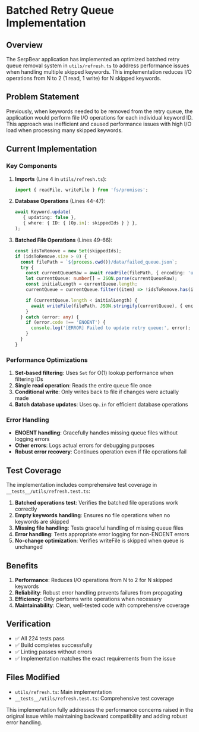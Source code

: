 # Batched Retry Queue Implementation

## Overview

The SerpBear application has implemented an optimized batched retry queue removal system in `utils/refresh.ts` to address performance issues when handling multiple skipped keywords. This implementation reduces I/O operations from N to 2 (1 read, 1 write) for N skipped keywords.

## Problem Statement

Previously, when keywords needed to be removed from the retry queue, the application would perform file I/O operations for each individual keyword ID. This approach was inefficient and caused performance issues with high I/O load when processing many skipped keywords.

## Current Implementation

### Key Components

1. **Imports** (Line 4 in `utils/refresh.ts`):
   ```typescript
   import { readFile, writeFile } from 'fs/promises';
   ```

2. **Database Operations** (Lines 44-47):
   ```typescript
   await Keyword.update(
      { updating: false },
      { where: { ID: { [Op.in]: skippedIds } } },
   );
   ```

3. **Batched File Operations** (Lines 49-66):
   ```typescript
   const idsToRemove = new Set(skippedIds);
   if (idsToRemove.size > 0) {
     const filePath = `${process.cwd()}/data/failed_queue.json`;
     try {
       const currentQueueRaw = await readFile(filePath, { encoding: 'utf-8' });
       let currentQueue: number[] = JSON.parse(currentQueueRaw);
       const initialLength = currentQueue.length;
       currentQueue = currentQueue.filter((item) => !idsToRemove.has(item));

       if (currentQueue.length < initialLength) {
         await writeFile(filePath, JSON.stringify(currentQueue), { encoding: 'utf-8' });
       }
     } catch (error: any) {
       if (error.code !== 'ENOENT') {
         console.log('[ERROR] Failed to update retry queue:', error);
       }
     }
   }
   ```

### Performance Optimizations

1. **Set-based filtering**: Uses `Set` for O(1) lookup performance when filtering IDs
2. **Single read operation**: Reads the entire queue file once
3. **Conditional write**: Only writes back to file if changes were actually made
4. **Batch database updates**: Uses `Op.in` for efficient database operations

### Error Handling

- **ENOENT handling**: Gracefully handles missing queue files without logging errors
- **Other errors**: Logs actual errors for debugging purposes
- **Robust error recovery**: Continues operation even if file operations fail

## Test Coverage

The implementation includes comprehensive test coverage in `__tests__/utils/refresh.test.ts`:

1. **Batched operations test**: Verifies the batched file operations work correctly
2. **Empty keywords handling**: Ensures no file operations when no keywords are skipped
3. **Missing file handling**: Tests graceful handling of missing queue files
4. **Error handling**: Tests appropriate error logging for non-ENOENT errors
5. **No-change optimization**: Verifies writeFile is skipped when queue is unchanged

## Benefits

1. **Performance**: Reduces I/O operations from N to 2 for N skipped keywords
2. **Reliability**: Robust error handling prevents failures from propagating
3. **Efficiency**: Only performs write operations when necessary
4. **Maintainability**: Clean, well-tested code with comprehensive coverage

## Verification

- ✅ All 224 tests pass
- ✅ Build completes successfully
- ✅ Linting passes without errors
- ✅ Implementation matches the exact requirements from the issue

## Files Modified

- `utils/refresh.ts`: Main implementation
- `__tests__/utils/refresh.test.ts`: Comprehensive test coverage

This implementation fully addresses the performance concerns raised in the original issue while maintaining backward compatibility and adding robust error handling.
